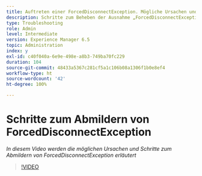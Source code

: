 ```yaml
---
title: Auftreten einer ForcedDisconnectException. Mögliche Ursachen und Schritte, um das Problem zu beheben.
description: Schritte zum Beheben der Ausnahme „ForcedDisconnectException – Dieses Mitglied wurde aus dem verteilten System entfernt“.
type: Troubleshooting
role: Admin
level: Intermediate
version: Experience Manager 6.5
topic: Administration
index: y
exl-id: c40f040a-6e9e-498e-a8b3-749ba70fc229
duration: 104
source-git-commit: 48433a5367c281cf5a1c106b08a1306f1b0e8ef4
workflow-type: ht
source-wordcount: '42'
ht-degree: 100%

---
```


# Schritte zum Abmildern von ForcedDisconnectException

*In diesem Video werden die möglichen Ursachen und Schritte zum Abmildern von ForcedDisconnectException erläutert*

>[!VIDEO](https://video.tv.adobe.com/v/3438728?quality=12&learn=on&captions=ger)
